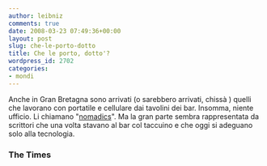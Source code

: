 ```yaml
---
author: leibniz
comments: true
date: 2008-03-23 07:49:36+00:00
layout: post
slug: che-le-porto-dotto
title: Che le porto, dotto'?
wordpress_id: 2702
categories:
- mondi
---
```


Anche in Gran Bretagna sono arrivati (o sarebbero arrivati, chissà ) quelli che lavorano con portatile e cellulare dai tavolini dei bar. Insomma, niente ufficio. Li chiamano "[nomadics](http://women.timesonline.co.uk/tol/life_and_style/women/the_way_we_live/article3570549.ece)". Ma la gran parte sembra rappresentata da scrittori che una volta stavano al bar col taccuino e che oggi si adeguano solo alla tecnologia.


### The Times
